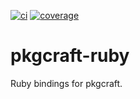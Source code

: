 [![ci](https://github.com/pkgcraft/pkgcraft-ruby/workflows/ci/badge.svg)](https://github.com/pkgcraft/pkgcraft-ruby/actions/workflows/ci.yml)
[![coverage](https://codecov.io/gh/pkgcraft/pkgcraft-ruby/branch/main/graph/badge.svg)](https://codecov.io/gh/pkgcraft/pkgcraft-ruby)

# pkgcraft-ruby

Ruby bindings for pkgcraft.
